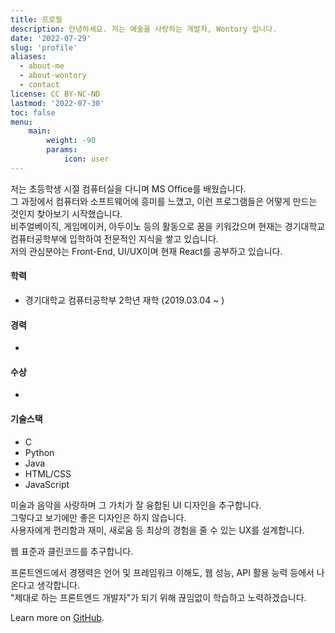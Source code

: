 ```yaml
---
title: 프로필
description: 안녕하세요. 저는 예술을 사랑하는 개발자, Wontory 입니다.
date: '2022-07-29'
slug: 'profile'
aliases:
  - about-me
  - about-wontory
  - contact
license: CC BY-NC-ND
lastmod: '2022-07-30'
toc: false
menu:
    main: 
        weight: -90
        params:
            icon: user
---
```


저는 초등학생 시절 컴퓨터실을 다니며 MS Office를 배웠습니다.  
그 과정에서 컴퓨터와 소프트웨어에 흥미를 느꼈고, 이런 프로그램들은 어떻게 만드는 것인지 찾아보기 시작했습니다.  
비주얼베이직, 게임메이커, 아두이노 등의 활동으로 꿈을 키워갔으며 현재는 경기대학교 컴퓨터공학부에 입학하여 전문적인 지식을 쌓고 있습니다.  
저의 관심분야는 Front-End, UI/UX이며 현재 React를 공부하고 있습니다.

#### 학력
* 경기대학교 컴퓨터공학부 2학년 재학 (2019.03.04 ~ )

#### 경력
* 

#### 수상
* 

#### 기술스택
* C
* Python
* Java
* HTML/CSS
* JavaScript

미술과 음악을 사랑하며 그 가치가 잘 융합된 UI 디자인을 추구합니다.  
그렇다고 보기에만 좋은 디자인은 하지 않습니다.  
사용자에게 편리함과 재미, 새로움 등 최상의 경험을 줄 수 있는 UX를 설계합니다.

웹 표준과 클린코드를 추구합니다.

프론트엔드에서 경쟁력은 언어 및 프레임워크 이해도, 웹 성능, API 활용 능력 등에서 나온다고 생각합니다.  
"제대로 하는 프론트엔드 개발자"가 되기 위해 끊임없이 학습하고 노력하겠습니다.

Learn more on [GitHub](https://github.com/wontory).
